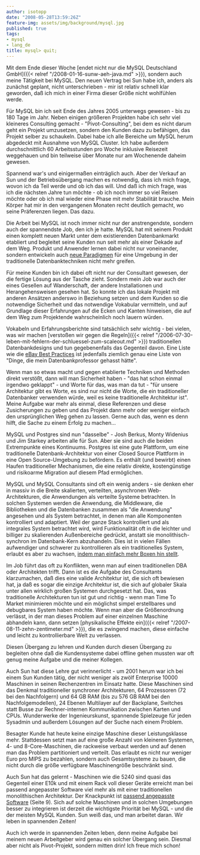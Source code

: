 ```yaml
---
author: isotopp
date: "2008-05-28T13:59:26Z"
feature-img: assets/img/background/mysql.jpg
published: true
tags:
- mysql
- lang_de
title: mysql> quit;
---
```


Mit dem Ende dieser Woche [endet nicht nur die MySQL Deutschland GmbH]({{< relref "/2008-01-16-sunw-aeh-java.md" >}})</a>, sondern auch meine Tätigkeit bei MySQL. 
Den neuen Vertrag bei Sun habe ich, anders als zunächst geplant, nicht unterschrieben - mir ist relativ schnell klar geworden, daß ich mich in einer Firma dieser Größe nicht wohlfühlen werde.

Für MySQL bin ich seit Ende des Jahres 2005 unterwegs gewesen - bis zu 180 Tage im Jahr.
Neben einigen größeren Projekten habe ich sehr viel kleineres Consulting gemacht - "Pivot-Consulting", bei dem es nicht darum geht ein Projekt umzusetzen, sondern den Kunden dazu zu befähigen, das Projekt selber zu schaukeln.
Dabei habe ich alle Bereiche um MySQL herum abgedeckt mit Ausnahme von MySQL Cluster. 
Ich habe außerdem durchschnittlich 60 Arbeitsstunden pro Woche inklusive Reisezeit weggehauen und bin teilweise über Monate nur am Wochenende daheim gewesen.

Spannend war's und einigermaßen einträglich auch.
Aber der Verkauf an Sun und der Betriebsübergang machen es notwendig, dass ich mich frage, wovon ich da Teil werde und ob ich das will.
Und daß ich mich frage, was ich die nächsten Jahre tun möchte - ob ich noch immer so viel Reisen möchte oder ob ich mal wieder eine Phase mit mehr Stabilität brauche. 
Mein Körper hat mir in den vergangenen Monaten recht deutlich gemacht, wo seine Präferenzen liegen. 
Das dazu.

Die Arbeit bei MySQL ist noch immer nicht nur der anstrengendste, sondern auch der spannendste Job, den ich je hatte.
MySQL hat mit seinem Produkt einen komplett neuen Markt unter dem existierenden Datenbankmarkt etabliert und begleitet seine Kunden nun seit mehr als einer Dekade auf dem Weg.
Produkt und Anwender lernen dabei nicht nur voneinander, sondern entwickeln auch 
[neue Paradigmen](http://highscalability.com/)
für eine Umgebung in der traditionelle Datenbanktechniken nicht mehr greifen. 

Für meine Kunden bin ich dabei oft nicht nur der Consultant gewesen, der die fertige Lösung aus der Tasche zieht.
Sondern mein Job war auch der eines Gesellen auf Wanderschaft, der andere Installationen und Herangehensweisen gesehen hat.
So konnte ich das lokale Projekt mit anderen Ansätzen anderswo in Beziehung setzen und dem Kunden so die notwendige Sicherheit und das notwendige Vokabular vermitteln, und auf Grundlage dieser Erfahrungen auf die Ecken und Kanten hinweisen, die auf dem Weg zum Projektende wahrscheinlich noch lauern würden.

Vokabeln und Erfahrungsberichte sind tatsächlich sehr wichtig - bei vielen, was wir machen 
[verstoßen wir gegen die Regeln]({{< relref "/2006-07-30-leben-mit-fehlern-der-schluessel-zum-scaleout.md" >}})
traditionellen Datenbankdesigns und tun gegebenenfalls das Gegenteil davon. 
Eine Liste wie die
[eBay Best Practices](http://www.infoq.com/articles/ebay-scalability-best-practices)
ist jedenfalls ziemlich genau eine Liste von "Dinge, die mein Datenbankprofessor gehasst hätte". 

Wenn man so etwas macht und gegen etablierte Techniken und Methoden direkt verstößt, dann will man Sicherheit haben - "das hat schon einmal irgendwo geklappt" - und Worte für das, was man da tut - "für unsere Architektur gibt es Worte, es sind nur nicht die Worte, die ein traditioneller Datenbanker verwenden würde, weil es keine traditionelle Architektur ist".
Meine Aufgabe war mehr als einmal, diese Referenzen und diese Zusicherungen zu geben und das Projekt dann mehr oder weniger einfach den ursprünglichen Weg gehen zu lassen. 
Gerne auch das, wenn es denn hilft, die Sache zu einem Erfolg zu machen...

MySQL und Postgres sind nun "dasselbe" - Josh Berkus, Monty Widenius und Jim Starkey arbeiten alle für Sun.
Aber sie sind auch die beiden Extrempunkte eines Kontinuums. 
Postgres ist eine gute Plattform, um eine traditionelle Datenbank-Architektur von einer Closed Source Plattform in eine Open Source-Umgebung zu befördern.
Es enthält (und bewirbt) einen Haufen traditioneller Mechanismen, die eine relativ direkte, kostengünstige und risikoarme Migration auf diesem Pfad ermöglichen.

MySQL und MySQL Consultants sind oft ein wenig anders - sie denken eher in massiv in die Breite skalierten, verteilten, asynchronen Web-Architekturen, die Anwendungen als verteilte Systeme betrachten.
In solchen Systemen werden die Anwendung, die Middleware, die Bibliotheken und die Datenbanken zusammen als "die Anwendung" angesehen und als System betrachtet, in denen man alle Komponenten kontrolliert und adaptiert.
Weil der ganze Stack kontrolliert und als integrales System betrachtet wird, wird Funktionalität oft in die leichter und billiger zu skalierenden Außenbereiche gedrückt, anstatt sie monolithisch-synchron im Datenbank-Kern abzuhandeln. 
Dies ist in vielen Fällen aufwendiger und schwerer zu kontrollieren als ein traditionelles System, erlaubt es aber zu wachsen, 
[indem man einfach mehr Boxen hin stellt](http://www.allthingsdistributed.com/2006/03/a_word_on_scalability.html).

Im Job führt das oft zu Konflikten, wenn man auf einen traditionellen DBA oder Architekten trifft. 
Dann ist es die Aufgabe des Consultants klarzumachen, daß dies eine valide Architektur ist, die sich oft bewiesen hat, ja daß es sogar die einzige Architektur ist, die sich auf globaler Skala unter allen wirklich großen Systemen durchgesetzt hat.
Das, was traditionelle Architekturen tun ist gut und richtig - wenn man Time To Market minimieren möchte und ein möglichst simpel erstellbares und debugbares System haben möchte.
Wenn man aber die Größenordnung verlässt, in der man dieses Problem auf einer einzelnen Maschine abhandeln kann, dann setzen [physikalische Effekte ein]({{< relref "/2007-08-11-zehn-zentimeter.md" >}}), die es zwingend machen, diese einfache und leicht zu kontrollierbare Welt zu verlassen.

Diesen Übergang zu lehren und Kunden durch diesen Übergang zu begleiten ohne daß die Kundensysteme dabei offline gehen mussten war oft genug meine Aufgabe und die meiner Kollegen.

Auch Sun hat diese Lehre gut verinnerlicht - um 2001 herum war ich bei einem Sun Kunden tätig, der nicht weniger als zwölf Enterprise 10000 Maschinen in seinen Rechenzentren im Einsatz hatte.
Diese Maschinen sind das Denkmal traditioneller synchroner Architekturen, 64 Prozessoren (72 bei den Nachfolgern) und 64 GB RAM (bis zu 576 GB RAM bei den Nachfolgemodellen), 24 Ebenen Multilayer auf der Backplane, Switches statt Busse zur Rechner-internen Kommunikation zwischen Karten und CPUs. 
Wunderwerke der Ingenieurskunst, spannende Spielzeuge für jeden Sysadmin und außerdem Lösungen auf der Suche nach einem Problem.

Besagter Kunde hat heute keine einzige Maschine dieser Leistungsklasse mehr. 
Stattdessen setzt man auf eine große Anzahl von kleineren Systemen, 4- und 8-Core-Maschinen, die rackweise verbaut werden und auf denen man das Problem partitioniert und verteilt.
Das erlaubt es nicht nur weniger Euro pro MIPS zu bezahlen, sondern auch Gesamtsysteme zu bauen, die nicht durch die größe verfügbare Maschinengröße beschränkt sind.

Auch Sun hat das gelernt - Maschinen wie die 5240 sind quasi das Gegenteil einer E10k und mit einem Rack voll dieser Geräte erreicht man bei passend angepasster Software viel mehr als mit einer traditionellen monolithischen Architektur.
Der Knackpunkt ist [passend angepasste Software](http://www.scribd.com/doc/2575733/The-future-of-MySQL-The-Project) (Seite 9).
Sich auf solche Maschinen und in solchen Umgebungen besser zu integrieren ist derzeit die wichtigste Priorität bei MySQL - und die der meisten MySQL Kunden.
Sun weiß das, und man arbeitet daran.
Wir leben in spannenden Zeiten!

Auch ich werde in spannenden Zeiten leben, denn meine Aufgabe bei meinem neuen Arbeitgeber wird genau ein solcher Übergang sein.
Diesmal aber nicht als Pivot-Projekt, sondern mitten drin! 
Ich freue mich schon!

